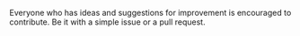 Everyone who has ideas and suggestions for improvement is encouraged to contribute. Be it with a simple issue or a pull request.
